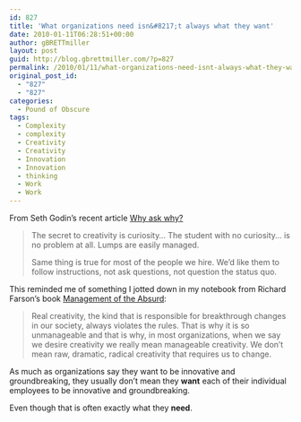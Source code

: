 ```yaml
---
id: 827
title: 'What organizations need isn&#8217;t always what they want'
date: 2010-01-11T06:28:51+00:00
author: gBRETTmiller
layout: post
guid: http://blog.gbrettmiller.com/?p=827
permalink: /2010/01/11/what-organizations-need-isnt-always-what-they-want/
original_post_id:
  - "827"
  - "827"
categories:
  - Pound of Obscure
tags:
  - Complexity
  - complexity
  - Creativity
  - Creativity
  - Innovation
  - Innovation
  - thinking
  - Work
  - Work
---
```

From Seth Godin&#8217;s recent article [Why ask why?](http://sethgodin.typepad.com/seths_blog/2010/01/why-ask-why.html)

> The secret to creativity is curiosity&#8230; The student with no curiosity&#8230; is no problem at all. Lumps are easily managed.
> 
> Same thing is true for most of the people we hire. We&#8217;d like them to follow instructions, not ask questions, not question the status quo.

This reminded me of something I jotted down in my notebook from Richard Farson&#8217;s book [Management of the Absurd](http://www.amazon.com/Management-Absurd-Richard-Farson/dp/0684830442/ref=pd_bbs_sr_1?ie=UTF8&s=books&qid=1214596820&sr=8-1):

> Real creativity, the kind that is responsible for breakthrough changes in our society, always violates the rules. That is why it is so unmanageable and that is why, in most organizations, when we say we desire creativity we really mean manageable creativity. We don’t mean raw, dramatic, radical creativity that requires us to change.

As much as organizations say they want to be innovative and groundbreaking, they usually don’t mean they **want** each of their individual employees to be innovative and groundbreaking.

Even though that is often exactly what they **need**.